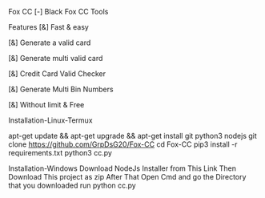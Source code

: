 Fox CC
[-] Black Fox CC Tools

Features
[&] Fast & easy

[&] Generate a valid card

[&] Generate multi valid card

[&] Credit Card Valid Checker

[&] Generate Multi Bin Numbers

[&] Without limit & Free

Installation-Linux-Termux

apt-get update && apt-get upgrade && apt-get install git python3 nodejs
git clone https://github.com/GrpDsG20/Fox-CC
cd Fox-CC
pip3 install -r requirements.txt
python3 cc.py


Installation-Windows
Download NodeJs Installer from This Link
Then Download This project as zip
After That Open Cmd and go the Directory that you downloaded
run python cc.py

